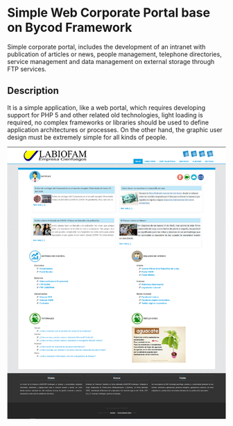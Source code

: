 # Simple Web Corporate Portal base on Bycod Framework
Simple corporate portal, includes the development of an intranet with publication of articles or news, people management, telephone directories, service management and data management on external storage through FTP services.

## Description
It is a simple application, like a web portal, which requires developing support for PHP 5 and other related old technologies, light loading is required, no complex frameworks or libraries should be used to define application architectures or processes. On the other hand, the graphic user design must be extremely simple for all kinds of people.

![Screenshot](../README/portal.png)
